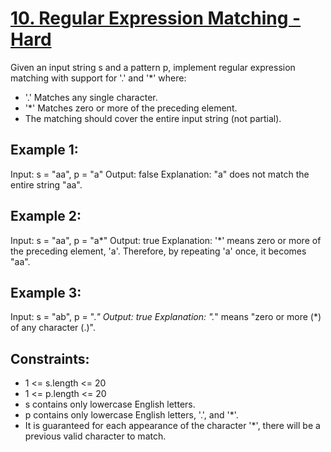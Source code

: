 # [10. Regular Expression Matching - Hard](https://leetcode.com/problems/regular-expression-matching/)

Given an input string s and a pattern p, implement regular expression matching with support for '.' and '*' where:

- '.' Matches any single character.​​​​
- '*' Matches zero or more of the preceding element.
- The matching should cover the entire input string (not partial).


## Example 1:

Input: s = "aa", p = "a"
Output: false
Explanation: "a" does not match the entire string "aa".

## Example 2:

Input: s = "aa", p = "a*"
Output: true
Explanation: '*' means zero or more of the preceding element, 'a'. Therefore, by repeating 'a' once, it becomes "aa".

## Example 3:

Input: s = "ab", p = ".*"
Output: true
Explanation: ".*" means "zero or more (*) of any character (.)".
 

## Constraints:

- 1 <= s.length <= 20
- 1 <= p.length <= 20
- s contains only lowercase English letters.
- p contains only lowercase English letters, '.', and '*'.
- It is guaranteed for each appearance of the character '*', there will be a previous valid character to match.